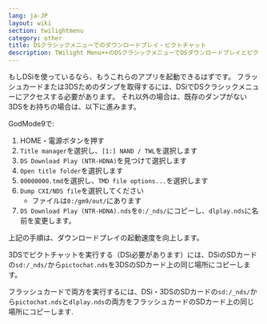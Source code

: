```yaml
---
lang: ja-JP
layout: wiki
section: twilightmenu
category: other
title: DSクラシックメニューでのダウンロードプレイ・ピクトチャット
description: TWilight Menu++のDSクラシックメニューでDSダウンロードプレイとピクトチャットを取得する方法
---
```


もしDSiを使っているなら、もうこれらのアプリを起動できるはずです。 フラッシュカードまたは3DSためのダンプを取得するには、DSiでDSクラシックメニューにアクセスする必要があります。 それ以外の場合は、既存のダンプがない3DSをお持ちの場合は、以下に進みます。

GodMode9で:
1. HOME・電源ボタンを押す
1. `Title manager`を選択し、`[1:] NAND / TWL`を選択します
1. `DS Download Play (NTR-HDNA)`を見つけて選択します
1. `Open title folder`を選択します
1. `00000000.tmd`を選択し、`TMD file options...`を選択します
1. `Dump CXI/NDS file`を選択してください
   - ファイルは`0:/gm9/out/`にあります
1. `DS Download Play (NTR-HDNA).nds`を`0:/_nds/`にコピーし、`dlplay.nds`に名前を変更します。

上記の手順は、ダウンロードプレイの起動速度を向上します。

3DSでピクトチャットを実行する（DSi必要があります）には、DSiのSDカードの`sd:/_nds/`から`pictochat.nds`を3DSのSDカード上の同じ場所にコピーします。

フラッシュカードで両方を実行するには、DSi・3DSのSDカードの`sd:/_nds/`から`pictochat.nds`と`dlplay.nds`の両方をフラッシュカードのSDカード上の同じ場所にコピーします.
